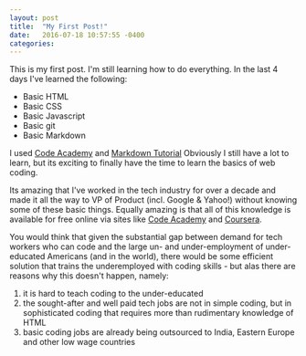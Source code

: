 ```yaml
---
layout: post
title:  "My First Post!"
date:   2016-07-18 10:57:55 -0400
categories: 
---
```

This is my first post.  I'm still learning how to do everything. 
In the last 4 days I've learned the following:

* Basic HTML
* Basic CSS
* Basic Javascript
* Basic git
* Basic Markdown

I used [Code Academy][Code Academy] and [Markdown Tutorial](http://www.markdowntutorial.com/) Obviously I still have a lot to learn, but its exciting to finally have the time to learn the basics of web coding. 

Its amazing that I've worked in the tech industry for over a decade and made it all the way to VP of Product (incl. Google & Yahoo!) without knowing some of these basic things.  Equally amazing is that all of this knowledge is available for free online via sites like [Code Academy][Code Academy] and [Coursera][Coursera].  

You would think that given the substantial gap between demand for tech workers who can code and the large un- and under-employment of under-educated Americans (and in the world), there would be some efficient solution that trains the underemployed with coding skills - but alas there are reasons why this doesn't happen, namely:

1. it is hard to teach coding to the under-educated
2. the sought-after and well paid tech jobs are not in simple coding, but in sophisticated coding that requires more than rudimentary knowledge of HTML
3. basic coding jobs are already being outsourced to India, Eastern Europe and other low wage countries

[Code Academy]:https://www.codecademy.com
[Coursera]:https://www.coursera.org